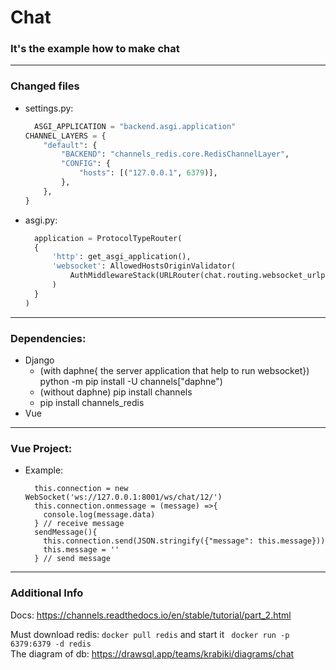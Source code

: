 # Chat

### It's the example how to make chat

___
### Changed files 
* settings.py:
  ```python
    ASGI_APPLICATION = "backend.asgi.application"
  CHANNEL_LAYERS = {
      "default": {
          "BACKEND": "channels_redis.core.RedisChannelLayer",
          "CONFIG": {
              "hosts": [("127.0.0.1", 6379)],
          },
      },
  }
  ```
* asgi.py:
  ```python
    application = ProtocolTypeRouter(
    {
        'http': get_asgi_application(),
        'websocket': AllowedHostsOriginValidator(
            AuthMiddlewareStack(URLRouter(chat.routing.websocket_urlpatterns))
        )
    }
  )
  ```

--- 
### Dependencies:
* Django
    * (with daphne{ the server application that help to run websocket}) python -m pip install -U channels["daphne")
    * (without daphne) pip install channels
    * pip install channels_redis
* Vue
  


---
### Vue Project:
* Example:
  ```vue
    this.connection = new WebSocket('ws://127.0.0.1:8001/ws/chat/12/')
    this.connection.onmessage = (message) =>{
      console.log(message.data)
    } // receive message
    sendMessage(){
      this.connection.send(JSON.stringify({"message": this.message}))
      this.message = ''
    } // send message
  ```
---
### Additional Info
Docs: https://channels.readthedocs.io/en/stable/tutorial/part_2.html

Must download redis: ``docker pull redis`` and start it  `` docker run -p 6379:6379 -d redis``  
The diagram of db: https://drawsql.app/teams/krabiki/diagrams/chat


